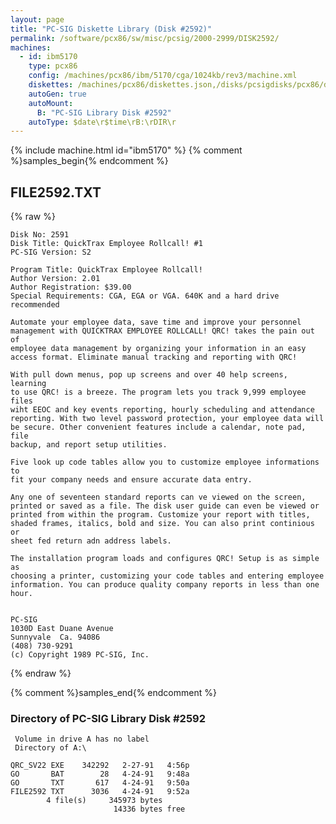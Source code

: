 ```yaml
---
layout: page
title: "PC-SIG Diskette Library (Disk #2592)"
permalink: /software/pcx86/sw/misc/pcsig/2000-2999/DISK2592/
machines:
  - id: ibm5170
    type: pcx86
    config: /machines/pcx86/ibm/5170/cga/1024kb/rev3/machine.xml
    diskettes: /machines/pcx86/diskettes.json,/disks/pcsigdisks/pcx86/diskettes.json
    autoGen: true
    autoMount:
      B: "PC-SIG Library Disk #2592"
    autoType: $date\r$time\rB:\rDIR\r
---
```


{% include machine.html id="ibm5170" %}
{% comment %}samples_begin{% endcomment %}

## FILE2592.TXT

{% raw %}
```
Disk No: 2591                                                           
Disk Title: QuickTrax Employee Rollcall! #1                             
PC-SIG Version: S2                                                      
                                                                        
Program Title: QuickTrax Employee Rollcall!                             
Author Version: 2.01                                                     
Author Registration: $39.00                                             
Special Requirements: CGA, EGA or VGA. 640K and a hard drive recommended
                                                                        
Automate your employee data, save time and improve your personnel       
management with QUICKTRAX EMPLOYEE ROLLCALL! QRC! takes the pain out of 
employee data management by organizing your information in an easy      
access format. Eliminate manual tracking and reporting with QRC!        
                                                                        
With pull down menus, pop up screens and over 40 help screens, learning 
to use QRC! is a breeze. The program lets you track 9,999 employee files
wiht EEOC and key events reporting, hourly scheduling and attendance    
reporting. With two level password protection, your employee data will  
be secure. Other convenient features include a calendar, note pad, file 
backup, and report setup utilities.                                     
                                                                        
Five look up code tables allow you to customize employee informations to
fit your company needs and ensure accurate data entry.                  
                                                                        
Any one of seventeen standard reports can ve viewed on the screen,      
printed or saved as a file. The disk user guide can even be viewed or   
printed from within the program. Customize your report with titles,     
shaded frames, italics, bold and size. You can also print continious or 
sheet fed return adn address labels.                                    
                                                                        
The installation program loads and configures QRC! Setup is as simple as
choosing a printer, customizing your code tables and entering employee  
information. You can produce quality company reports in less than one   
hour.                                                                   
                                                                        
                                                                        
PC-SIG                                                                  
1030D East Duane Avenue                                                 
Sunnyvale  Ca. 94086                                                    
(408) 730-9291                                                          
(c) Copyright 1989 PC-SIG, Inc.                                         
```
{% endraw %}

{% comment %}samples_end{% endcomment %}

### Directory of PC-SIG Library Disk #2592

     Volume in drive A has no label
     Directory of A:\

    QRC_SV22 EXE    342292   2-27-91   4:56p
    GO       BAT        28   4-24-91   9:48a
    GO       TXT       617   4-24-91   9:50a
    FILE2592 TXT      3036   4-24-91   9:52a
            4 file(s)     345973 bytes
                           14336 bytes free
